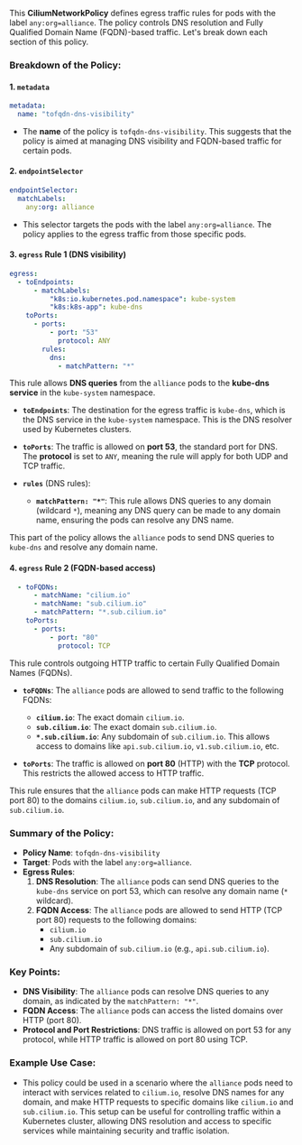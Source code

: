 This **CiliumNetworkPolicy** defines egress traffic rules for pods with the label `any:org=alliance`. The policy controls DNS resolution and Fully Qualified Domain Name (FQDN)-based traffic. Let's break down each section of this policy.

### **Breakdown of the Policy:**

#### **1. `metadata`**
```yaml
metadata:
  name: "tofqdn-dns-visibility"
```
- The **name** of the policy is `tofqdn-dns-visibility`. This suggests that the policy is aimed at managing DNS visibility and FQDN-based traffic for certain pods.

#### **2. `endpointSelector`**
```yaml
endpointSelector:
  matchLabels:
    any:org: alliance
```
- This selector targets the pods with the label `any:org=alliance`. The policy applies to the egress traffic from those specific pods.

#### **3. `egress` Rule 1 (DNS visibility)**

```yaml
egress:
  - toEndpoints:
      - matchLabels:
          "k8s:io.kubernetes.pod.namespace": kube-system
          "k8s:k8s-app": kube-dns
    toPorts:
      - ports:
          - port: "53"
            protocol: ANY
        rules:
          dns:
            - matchPattern: "*"
```

This rule allows **DNS queries** from the `alliance` pods to the **kube-dns service** in the `kube-system` namespace.

- **`toEndpoints`**: The destination for the egress traffic is `kube-dns`, which is the DNS service in the `kube-system` namespace. This is the DNS resolver used by Kubernetes clusters.
  
- **`toPorts`**: The traffic is allowed on **port 53**, the standard port for DNS. The **protocol** is set to `ANY`, meaning the rule will apply for both UDP and TCP traffic.
  
- **`rules`** (DNS rules):
  - **`matchPattern: "*"`**: This rule allows DNS queries to any domain (wildcard `*`), meaning any DNS query can be made to any domain name, ensuring the pods can resolve any DNS name.

This part of the policy allows the `alliance` pods to send DNS queries to `kube-dns` and resolve any domain name.

#### **4. `egress` Rule 2 (FQDN-based access)**

```yaml
  - toFQDNs:
      - matchName: "cilium.io"
      - matchName: "sub.cilium.io"
      - matchPattern: "*.sub.cilium.io"
    toPorts:
      - ports:
          - port: "80"
            protocol: TCP
```

This rule controls outgoing HTTP traffic to certain Fully Qualified Domain Names (FQDNs).

- **`toFQDNs`**: The `alliance` pods are allowed to send traffic to the following FQDNs:
  - **`cilium.io`**: The exact domain `cilium.io`.
  - **`sub.cilium.io`**: The exact domain `sub.cilium.io`.
  - **`*.sub.cilium.io`**: Any subdomain of `sub.cilium.io`. This allows access to domains like `api.sub.cilium.io`, `v1.sub.cilium.io`, etc.
  
- **`toPorts`**: The traffic is allowed on **port 80** (HTTP) with the **TCP** protocol. This restricts the allowed access to HTTP traffic.

This rule ensures that the `alliance` pods can make HTTP requests (TCP port 80) to the domains `cilium.io`, `sub.cilium.io`, and any subdomain of `sub.cilium.io`.

### **Summary of the Policy:**
- **Policy Name**: `tofqdn-dns-visibility`
- **Target**: Pods with the label `any:org=alliance`.
- **Egress Rules**:
  1. **DNS Resolution**: The `alliance` pods can send DNS queries to the `kube-dns` service on port 53, which can resolve any domain name (`*` wildcard).
  2. **FQDN Access**: The `alliance` pods are allowed to send HTTP (TCP port 80) requests to the following domains:
     - `cilium.io`
     - `sub.cilium.io`
     - Any subdomain of `sub.cilium.io` (e.g., `api.sub.cilium.io`).

### **Key Points:**
- **DNS Visibility**: The `alliance` pods can resolve DNS queries to any domain, as indicated by the `matchPattern: "*"`.
- **FQDN Access**: The `alliance` pods can access the listed domains over HTTP (port 80).
- **Protocol and Port Restrictions**: DNS traffic is allowed on port 53 for any protocol, while HTTP traffic is allowed on port 80 using TCP.

### **Example Use Case:**
- This policy could be used in a scenario where the `alliance` pods need to interact with services related to `cilium.io`, resolve DNS names for any domain, and make HTTP requests to specific domains like `cilium.io` and `sub.cilium.io`. This setup can be useful for controlling traffic within a Kubernetes cluster, allowing DNS resolution and access to specific services while maintaining security and traffic isolation.